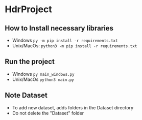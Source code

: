 # HdrProject

## How to Install necessary libraries

- Windows `py -m pip install -r requirements.txt`
- Unix/MacOs: `python3 -m pip install -r requirements.txt`

## Run the project

- Windows `py main_windows.py`
- Unix/MacOs `python3 main.py`

## Note Dataset
- To add new dataset, adds folders in the Dataset directory
- Do not delete the "Dataset" folder
